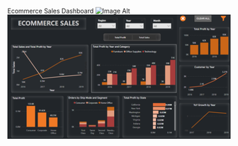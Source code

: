 Ecommerce Sales Dashboard
![Image Alt](https://github.com/analyticswithsandhya/Power-BI-Projects/blob/56292fa25f3f208a2d1744a3cb88081ebca7f911/Screenshot%202024-11-08%20122932.png)
![Image Alt](https://github.com/analyticswithsandhya/Ecommerce-Project/blob/12e7113112c2d2250aa8589342e701ff074d1c3d/ProjectDetails_2.png)

